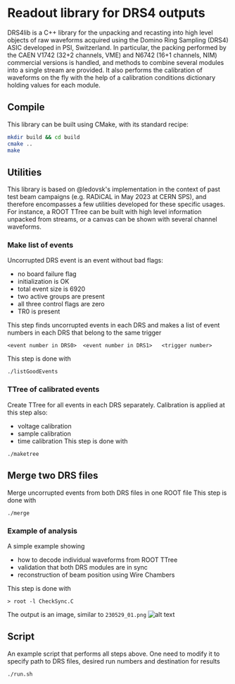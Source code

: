 # Readout library for DRS4 outputs

DRS4lib is a C++ library for the unpacking and recasting into high level objects of raw waveforms acquired using the Domino Ring Sampling (DRS4) ASIC developed in PSI, Switzerland.
In particular, the packing performed by the CAEN V1742 (32+2 channels, VME) and N6742 (16+1 channels, NIM) commercial versions is handled, and methods to combine several modules into a single stream are provided.
It also performs the calibration of waveforms on the fly with the help of a calibration conditions dictionary holding values for each module.

## Compile

This library can be built using CMake, with its standard recipe:
```sh
mkdir build && cd build
cmake ..
make
```

## Utilities

This library is based on @ledovsk's implementation in the context of past test beam campaigns (e.g. RADiCAL in May 2023 at CERN SPS), and therefore encompasses a few utilities developed for these specific usages.
For instance, a ROOT TTree can be built with high level information unpacked from streams, or a canvas can be shown with several channel waveforms.

### Make list of events

Uncorrupted DRS event is an event without bad flags:
* no board failure flag
* initialization is OK
* total event size is 6920
* two active groups are present
* all three control flags are zero
* TR0 is present

This step finds uncorrupted events in each DRS and makes a list of event numbers in each DRS that belong to the same trigger
```
<event number in DRS0>  <event number in DRS1>   <trigger number>
```
This step is done with 
```
./listGoodEvents
```

### TTree of calibrated events

Create TTree for all events in each DRS separately.
Calibration is applied at this step also:
* voltage calibration
* sample calibration
* time calibration
This step is done with 
```
./maketree
```

## Merge two DRS files

Merge uncorrupted events from both DRS files in one ROOT file
This step is done with 
```
./merge
```

### Example of analysis

A simple example showing 
* how to decode individual waveforms from ROOT TTree 
* validation that both DRS modules are in sync
* reconstruction of beam position using Wire Chambers

This step is done with
```
> root -l CheckSync.C
```
The output is an image, similar to ```230529_01.png```
![alt text](https://github.com/ledovsk/RADiCAL_TB_May2023/blob/main/230529_01.png)

## Script 
An example script that performs all steps above. One need to modify it to specify path to DRS files, desired run numbers and destination for results
```
./run.sh
```
